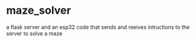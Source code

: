 # maze_solver
a flask server and an esp32 code that sends and reeives intructions to the server to solve a maze
